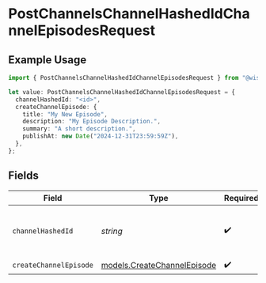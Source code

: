 # PostChannelsChannelHashedIdChannelEpisodesRequest

## Example Usage

```typescript
import { PostChannelsChannelHashedIdChannelEpisodesRequest } from "@wistia/wistia-api-client/models/operations";

let value: PostChannelsChannelHashedIdChannelEpisodesRequest = {
  channelHashedId: "<id>",
  createChannelEpisode: {
    title: "My New Episode",
    description: "My Episode Description.",
    summary: "A short description.",
    publishAt: new Date("2024-12-31T23:59:59Z"),
  },
};
```

## Fields

| Field                                                               | Type                                                                | Required                                                            | Description                                                         |
| ------------------------------------------------------------------- | ------------------------------------------------------------------- | ------------------------------------------------------------------- | ------------------------------------------------------------------- |
| `channelHashedId`                                                   | *string*                                                            | :heavy_check_mark:                                                  | The hashed ID of the channel to add the episode to.                 |
| `createChannelEpisode`                                              | [models.CreateChannelEpisode](../../models/createchannelepisode.md) | :heavy_check_mark:                                                  | N/A                                                                 |